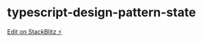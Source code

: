 # typescript-design-pattern-state

[Edit on StackBlitz ⚡️](https://stackblitz.com/edit/typescript-design-pattern-state-rfzqhd)